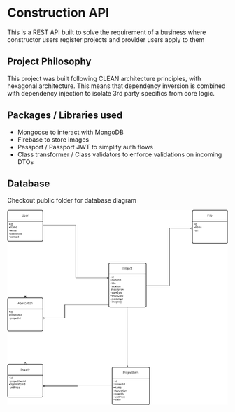# Construction API

This is a REST API built to solve the requirement of a business where constructor users register projects and provider users apply to them

## Project Philosophy

This project was built following CLEAN architecture principles, with hexagonal architecture. This means that dependency inversion is combined with dependency injection to isolate 3rd party specifics from core logic.

## Packages / Libraries used

- Mongoose to interact with MongoDB
- Firebase to store images
- Passport / Passport JWT to simplify auth flows
- Class transformer / Class validators to enforce validations on incoming DTOs

## Database

Checkout public folder for database diagram

![Database diagram](public/construction-site-db.drawio.png)
